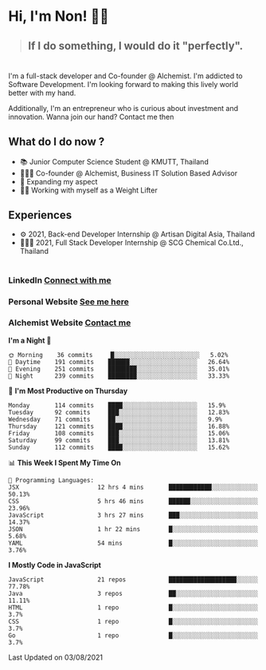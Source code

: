 # Hi, I'm Non! 🖐🏻

> ## If I do something, I would do it "perfectly".

#

I'm a full-stack developer and Co-founder @ Alchemist. I'm addicted to Software Development. I'm looking forward to making this lively world better with my hand.

Additionally, I'm an entrepreneur who is curious about investment and innovation. Wanna join our hand? Contact me then

## What do I do now ?

- 📚 Junior Computer Science Student @ KMUTT, Thailand
- 🧑🏻‍💻 Co-founder @ Alchemist, Business IT Solution Based Advisor
- 🌈 Expanding my aspect
- 🏋🏻 Working with myself as a Weight Lifter

## Experiences

- ⚙️ 2021, Back-end Developer Internship @ Artisan Digital Asia, Thailand
- 🧑🏻‍💻 2021, Full Stack Developer Internship @ SCG Chemical Co.Ltd., Thailand

#

### LinkedIn [Connect with me](https://www.linkedin.com/in/non-nontra/)

### Personal Website [See me here](https://nonnontra.com/)

### Alchemist Website [Contact me](https://alchemist-softwarehouse.co/)

<!--START_SECTION:waka-->
**I'm a Night 🦉** 

```text
🌞 Morning    36 commits     █░░░░░░░░░░░░░░░░░░░░░░░░   5.02% 
🌆 Daytime    191 commits    ██████░░░░░░░░░░░░░░░░░░░   26.64% 
🌃 Evening    251 commits    ████████░░░░░░░░░░░░░░░░░   35.01% 
🌙 Night      239 commits    ████████░░░░░░░░░░░░░░░░░   33.33%

```
📅 **I'm Most Productive on Thursday** 

```text
Monday       114 commits    ████░░░░░░░░░░░░░░░░░░░░░   15.9% 
Tuesday      92 commits     ███░░░░░░░░░░░░░░░░░░░░░░   12.83% 
Wednesday    71 commits     ██░░░░░░░░░░░░░░░░░░░░░░░   9.9% 
Thursday     121 commits    ████░░░░░░░░░░░░░░░░░░░░░   16.88% 
Friday       108 commits    ███░░░░░░░░░░░░░░░░░░░░░░   15.06% 
Saturday     99 commits     ███░░░░░░░░░░░░░░░░░░░░░░   13.81% 
Sunday       112 commits    ████░░░░░░░░░░░░░░░░░░░░░   15.62%

```


📊 **This Week I Spent My Time On** 

```text
💬 Programming Languages: 
JSX                      12 hrs 4 mins       ████████████░░░░░░░░░░░░░   50.13% 
CSS                      5 hrs 46 mins       ██████░░░░░░░░░░░░░░░░░░░   23.96% 
JavaScript               3 hrs 27 mins       ███░░░░░░░░░░░░░░░░░░░░░░   14.37% 
JSON                     1 hr 22 mins        █░░░░░░░░░░░░░░░░░░░░░░░░   5.68% 
YAML                     54 mins             █░░░░░░░░░░░░░░░░░░░░░░░░   3.76%

```

**I Mostly Code in JavaScript** 

```text
JavaScript               21 repos            ███████████████████░░░░░░   77.78% 
Java                     3 repos             ██░░░░░░░░░░░░░░░░░░░░░░░   11.11% 
HTML                     1 repo              █░░░░░░░░░░░░░░░░░░░░░░░░   3.7% 
CSS                      1 repo              █░░░░░░░░░░░░░░░░░░░░░░░░   3.7% 
Go                       1 repo              █░░░░░░░░░░░░░░░░░░░░░░░░   3.7%

```



 Last Updated on 03/08/2021
<!--END_SECTION:waka-->

